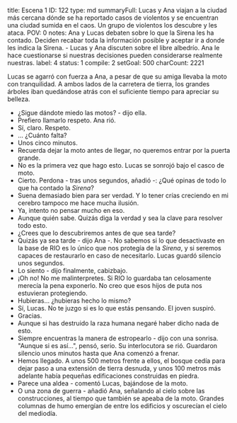 title:          Escena 1
ID:             122
type:           md
summaryFull:    Lucas y Ana viajan a la ciudad más cercana dónde se ha reportado casos de violentos y se encuentran una ciudad sumida en el caos. Un grupo de violentos los descubre y les  ataca.
POV:            0
notes:          Ana y Lucas debaten sobre lo que la Sirena les ha contado. Deciden recabar toda la información posible y aceptar ir a donde les indica la Sirena.
                - Lucas y Ana discuten sobre el libre albedrío. Ana le hace cuestionarse si nuestras decisiones pueden considerarse realmente nuestras.
label:          4
status:         1
compile:        2
setGoal:        500
charCount:      2221


Lucas se agarró con fuerza a Ana, a pesar de que su amiga llevaba la moto con tranquilidad. A ambos lados de la carretera de tierra, los grandes árboles iban quedándose atrás con el suficiente tiempo para apreciar su belleza.
- ¿Sigue dándote miedo las motos? - dijo ella.
- Prefiero llamarlo respeto.
Ana rió.
- Sí, claro. Respeto.
- ... ¿Cuánto falta?
- Unos cinco minutos.
- Recuerda dejar la moto antes de llegar, no queremos entrar por la puerta grande.
- No es la primera vez que hago esto.
Lucas se sonrojó bajo el casco de moto.
- Cierto. Perdona - tras unos segundos, añadió -: ¿Qué opinas de todo lo que ha contado la *Sirena*?
- Suena demasiado bien para ser verdad. Y lo tener crías creciendo en mi cerebro tampoco me hace mucha ilusión.
- Ya, intento no pensar mucho en eso.
- Aunque quién sabe. Quizás diga la verdad y sea la clave para resolver todo esto.
- ¿Crees que lo descubriremos antes de que sea tarde?
- Quizás ya sea tarde - dijo Ana -. No sabemos si lo que desactivaste en la base de RIO es lo único que nos protegía de la *Sirena*, y si seremos capaces de restaurarlo en caso de necesitarlo.
Lucas guardó silencio unos segundos.
- Lo siento - dijo finalmente, cabizbajo.
- ¡Oh no! No me malinterpretes. Si RIO lo guardaba tan celosamente merecía la pena exponerlo. No creo que esos hijos de puta nos estuvieran protegiendo.
- Hubieras... ¿hubieras hecho lo mismo?
- Sí, Lucas. No te juzgo si es lo que estás pensando.
El joven suspiró.
- Gracias.
- Aunque si has destruido la raza humana negaré haber dicho nada de esto.
- Siempre encuentras la manera de estropearlo - dijo con una sonrisa. "Aunque si es así...", pensó, serio.
Su interlocutora se rió.
Guardaron silencio unos minutos hasta que Ana comenzó a frenar.
- Hemos llegado.
A unos 500  metros frente a ellos, el bosque cedía para dejar paso a una extensión de tierra desnuda, y unos 100 metros más adelante había pequeñas edificaciones construidas en piedra.
- Parece una aldea - comentó Lucas, bajándose de la moto.
- O una zona de guerra - añadió Ana, señalando al cielo sobre las construcciones, al tiempo que también se apeaba de la moto.
Grandes columnas de humo emergían de entre los edificios y oscurecían el cielo del mediodía.